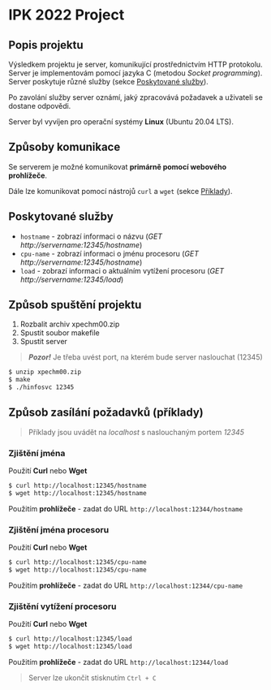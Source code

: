 # IPK 2022 Project

## Popis projektu
Výsledkem projektu je server, komunikující prostřednictvím HTTP protokolu. Server je implementovám pomocí jazyka C (metodou *Socket programming*). Server poskytuje
různé služby (sekce [Poskytované služby](#services)). 

Po zavolání služby server oznámí, jaký zpracovává požadavek a uživateli se dostane odpovědi.

Server byl vyvíjen pro operační systémy **Linux** (Ubuntu 20.04 LTS).

## Způsoby komunikace
Se serverem je možné komunikovat **primárně pomocí webového prohlížeče**.

Dále lze komunikovat pomocí nástrojů `curl` a `wget` (sekce [Příklady](#examples)).

## Poskytované služby <a name="services"></a>
+ `hostname` - zobrazí informaci o názvu (*GET http://servername:12345/hostname*)
+ `cpu-name` - zobrazí informaci o jménu procesoru (*GET http://servername:12345/hostname*)
+ `load`     - zobrazí informaci o aktuálním vytížení procesoru (*GET http://servername:12345/load*)

## Způsob spuštění projektu
1. Rozbalit archiv xpechm00.zip
2. Spustit soubor makefile 
3. Spustit server  
> ***Pozor!*** Je třeba uvést port, na kterém bude server naslouchat (12345)

```bash
$ unzip xpechm00.zip
$ make
$ ./hinfosvc 12345
```

## Způsob zasílání požadavků (příklady) <a name="examples"></a>
> Příklady jsou uvádět na *localhost* s naslouchaným portem *12345*

### Zjištění jména
Použití **Curl** nebo **Wget**
```bash
$ curl http://localhost:12345/hostname
$ wget http://localhost:12345/hostname
```

Použitím **prohlížeče** - zadat do URL `http://localhost:12344/hostname`

### Zjištění jména procesoru
Použití **Curl** nebo **Wget**

```bash
$ curl http://localhost:12345/cpu-name
$ wget http://localhost:12345/cpu-name
```

Použitím **prohlížeče** - zadat do URL `http://localhost:12344/cpu-name`

### Zjištění vytížení procesoru
Použití **Curl** nebo **Wget**
```bash
$ curl http://localhost:12345/load
$ wget http://localhost:12345/load
```

Použitím **prohlížeče** - zadat do URL `http://localhost:12344/load`

> Server lze ukončit stisknutím `Ctrl + C`

